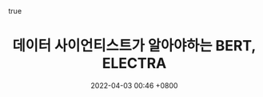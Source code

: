 ---
layout: post
title: 데이터 사이언티스트가 알아야하는 BERT, ELECTRA
tags: [Bert, Electra]
math: true
date: 2022-04-03 00:46 +0800
---